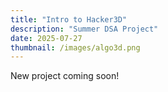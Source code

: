 ```yaml
---
title: "Intro to Hacker3D"
description: "Summer DSA Project"
date: 2025-07-27
thumbnail: /images/algo3d.png
---
```


New project coming soon!
